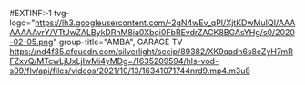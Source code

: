 #EXTINF:-1 tvg-logo="https://lh3.googleusercontent.com/-2gN4wEv_qPI/XjtKDwMuIQI/AAAAAAAAvrY/VTtJwZALBykDRnM8ia0Xbqi0FbREvdrZACK8BGAsYHg/s0/2020-02-05.png" group-title="AMBA", GARAGE TV https://nd4f35.cfeucdn.com/silverlight/secip/89382/XK9qadh6s8eZyH7mRFZxvQ/MTcwLjUxLjIwMi4yMDg=/1635209594/hls-vod-s09/flv/api/files/videos/2021/10/13/16341071744nrd9.mp4.m3u8
